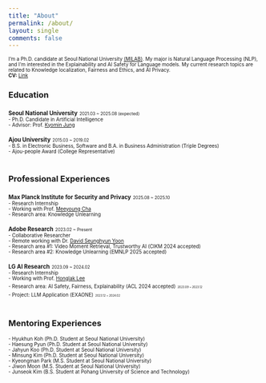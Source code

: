 ```yaml
---
title: "About"
permalink: /about/
layout: single
comments: false
---
```


<span style="font-size:70%">I’m a Ph.D. candidate at Seoul National University [(MILAB)](http://milab.snu.ac.kr/). My major is Natural Language Processing (NLP), and I'm interested in the Explainability and AI Safety for Language models.
My current research topics are related to Knowledge localization, Fairness and Ethics, and AI Privacy.<br>
**CV:** [Link](https://drive.google.com/file/d/1cZrUXjN4sfY2pw-1xD94c3jXX0z24n4j/view?usp=sharing)</span>
<br>

### Education

<span style="font-size:80%">**Seoul National University**</span> <span style="font-size:60%">2021.03 ~ 2025.08 (expected)</span>  
<span style="font-size:70%">- Ph.D. Candidate in Artificial Intelligence</span>  
<span style="font-size:70%">- Advisor: Prof. [Kyomin Jung](http://milab.snu.ac.kr/kjung/index.html)</span>  


<span style="font-size:80%">**Ajou University**</span> <span style="font-size:60%">2015.03 ~ 2019.02</span>  
<span style="font-size:70%">- B.S. in Electronic Business, Software and B.A. in Business Administration (Triple Degrees)</span>  
<span style="font-size:70%">- Ajou-people Award (College Representative)</span>  
<br>
  
  
### Professional Experiences

<span style="font-size:80%">**Max Planck Institute for Security and Privacy**</span> <span style="font-size:60%">2025.08 ~ 2025.10</span>  
<span style="font-size:70%">- Research Internship</span>  
<span style="font-size:70%">- Working with Prof. [Meeyoung Cha](https://www.mpi-sp.org/cha)</span>  
<span style="font-size:70%">- Research area: Knowledge Unlearning</span>

<span style="font-size:80%">**Adobe Research**</span> <span style="font-size:60%">2023.02 ~ Present</span>  
<span style="font-size:70%">- Collaborative Researcher</span>  
<span style="font-size:70%">- Remote working with Dr. [David Seunghyun Yoon](https://david-yoon.github.io/)</span>  
<span style="font-size:70%">- Research area #1: Video Moment Retrieval, Trustworthy AI (CIKM 2024 accepted)</span>  
<span style="font-size:70%">- Research area #2: Knowledge Unlearning (EMNLP 2025 accepted)</span>

<span style="font-size:80%">**LG AI Research**</span> <span style="font-size:60%">2023.09 ~ 2024.02</span>  
<span style="font-size:70%">- Research Internship</span>  
<span style="font-size:70%">- Working with Prof. [Honglak Lee](https://web.eecs.umich.edu/~honglak/)</span>  
<span style="font-size:70%">- Research area: AI Safety, Fairness, Explainability (ACL 2024 accepted)</span> <span style="font-size:40%">2023.09 ~ 2023.12</span>  
<span style="font-size:70%">- Project: LLM Application (EXAONE)</span> <span style="font-size:40%">2023.12 ~ 2024.02</span>  
<br>
  
  
### Mentoring Experiences

<span style="font-size:70%">- Hyukhun Koh (Ph.D. Student at Seoul National University)</span>  
<span style="font-size:70%">- Haesung Pyun (Ph.D. Student at Seoul National University)</span>  
<span style="font-size:70%">- Jahyun Koo (Ph.D. Student at Seoul National University)</span>  
<span style="font-size:70%">- Minsung Kim (Ph.D. Student at Seoul National University)</span>  
<span style="font-size:70%">- Kyeongman Park (M.S. Student at Seoul National University)</span>   
<span style="font-size:70%">- Jiwon Moon (M.S. Student at Seoul National University)</span>  
<span style="font-size:70%">- Junseok Kim (B.S. Student at Pohang University of Science and Technology)</span>  
<br>
